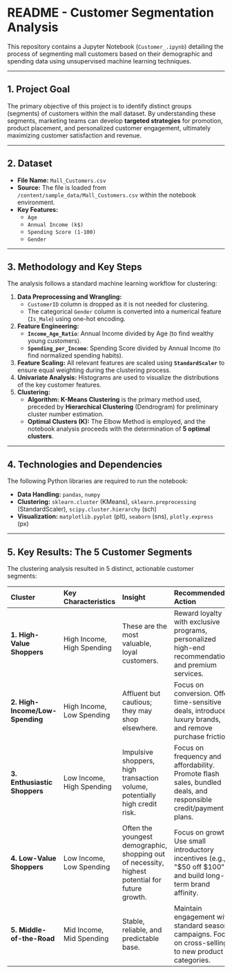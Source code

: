 # README - Customer Segmentation Analysis

This repository contains a Jupyter Notebook (`Customer_.ipynb`) detailing the process of segmenting mall customers based on their demographic and spending data using unsupervised machine learning techniques.

---

## 1. Project Goal

The primary objective of this project is to identify distinct groups (segments) of customers within the mall dataset. By understanding these segments, marketing teams can develop **targeted strategies** for promotion, product placement, and personalized customer engagement, ultimately maximizing customer satisfaction and revenue.

---

## 2. Dataset

* **File Name:** `Mall_Customers.csv`
* **Source:** The file is loaded from `/content/sample_data/Mall_Customers.csv` within the notebook environment.
* **Key Features:**
    * `Age`
    * `Annual Income (k$)`
    * `Spending Score (1-100)`
    * `Gender`

---

## 3. Methodology and Key Steps

The analysis follows a standard machine learning workflow for clustering:

1.  **Data Preprocessing and Wrangling:**
    * `CustomerID` column is dropped as it is not needed for clustering.
    * The categorical `Gender` column is converted into a numerical feature (`Is_Male`) using one-hot encoding.
2.  **Feature Engineering:**
    * **`Income_Age_Ratio`**: Annual Income divided by Age (to find wealthy young customers).
    * **`Spending_per_Income`**: Spending Score divided by Annual Income (to find normalized spending habits).
3.  **Feature Scaling:** All relevant features are scaled using **`StandardScaler`** to ensure equal weighting during the clustering process.
4.  **Univariate Analysis:** Histograms are used to visualize the distributions of the key customer features.
5.  **Clustering:**
    * **Algorithm:** **K-Means Clustering** is the primary method used, preceded by **Hierarchical Clustering** (Dendrogram) for preliminary cluster number estimation.
    * **Optimal Clusters (K):** The Elbow Method is employed, and the notebook analysis proceeds with the determination of **5 optimal clusters**.

---

## 4. Technologies and Dependencies

The following Python libraries are required to run the notebook:

* **Data Handling:** `pandas`, `numpy`
* **Clustering:** `sklearn.cluster` (KMeans), `sklearn.preprocessing` (StandardScaler), `scipy.cluster.hierarchy` (sch)
* **Visualization:** `matplotlib.pyplot` (plt), `seaborn` (sns), `plotly.express` (px)

---

## 5. Key Results: The 5 Customer Segments

The clustering analysis resulted in 5 distinct, actionable customer segments:

| Cluster | Key Characteristics | Insight | Recommended Action |
| :--- | :--- | :--- | :--- |
| **1. High-Value Shoppers** | High Income, High Spending | These are the most valuable, loyal customers. | Reward loyalty with exclusive programs, personalized high-end recommendations, and premium services. |
| **2. High-Income/Low-Spending** | High Income, Low Spending | Affluent but cautious; they may shop elsewhere. | Focus on conversion. Offer time-sensitive deals, introduce luxury brands, and remove purchase friction. |
| **3. Enthusiastic Shoppers** | Low Income, High Spending | Impulsive shoppers, high transaction volume, potentially high credit risk. | Focus on frequency and affordability. Promote flash sales, bundled deals, and responsible credit/payment plans. |
| **4. Low-Value Shoppers** | Low Income, Low Spending | Often the youngest demographic, shopping out of necessity, highest potential for future growth. | Focus on growth. Use small introductory incentives (e.g., "$50 off $100"), and build long-term brand affinity. |
| **5. Middle-of-the-Road** | Mid Income, Mid Spending | Stable, reliable, and predictable base. | Maintain engagement with standard seasonal campaigns. Focus on cross-selling to new product categories.
